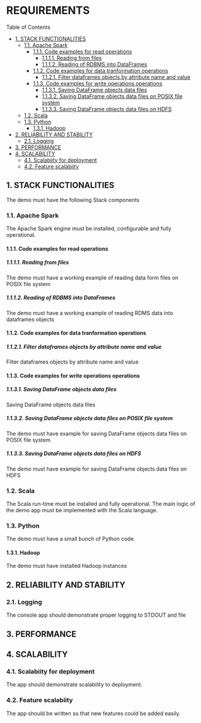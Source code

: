 #  REQUIREMENTS


Table of Contents

  * [1. STACK FUNCTIONALITIES](#1-stack-functionalities)
    * [1.1. Apache Spark](#11-apache-spark)
      * [1.1.1. Code examples for read operations](#111-code-examples-for-read-operations)
          * [1.1.1.1. Reading from files](#1111-reading-from-files)
          * [1.1.1.2. Reading of RDBMS into DataFrames](#1112-reading-of-rdbms-into-dataframes)
      * [1.1.2. Code examples for data tranformation operations](#112-code-examples-for-data-tranformation-operations)
          * [1.1.2.1. Filter dataframes objects by attribute name and value](#1121-filter-dataframes-objects-by-attribute-name-and-value)
      * [1.1.3. Code examples for write operations operations](#113-code-examples-for-write-operations-operations)
          * [1.1.3.1. Saving DataFrame objects data files](#1131-saving-dataframe-objects-data-files)
          * [1.1.3.2. Saving DataFrame objects data files on POSIX file system](#1132-saving-dataframe-objects-data-files-on-posix-file-system)
          * [1.1.3.3. Saving DataFrame objects data files on HDFS ](#1133-saving-dataframe-objects-data-files-on-hdfs-)
    * [1.2. Scala ](#12-scala-)
    * [1.3. Python](#13-python)
      * [1.3.1. Hadoop](#131-hadoop)
  * [2. RELIABILITY AND STABILITY](#2-reliability-and-stability)
    * [2.1. Logging](#21-logging)
  * [3. PERFORMANCE](#3-performance)
  * [4. SCALABILITY](#4-scalability)
    * [4.1. Scalabiity for deployment](#41-scalabiity-for-deployment)
    * [4.2. Feature scalabiity](#42-feature-scalabiity)


    

## 1. STACK FUNCTIONALITIES
The demo must have the following Stack components

    

### 1.1. Apache Spark
The Apache Spark engine must be installed, configurable and fully operational. 

    

#### 1.1.1. Code examples for read operations


    

##### 1.1.1.1. Reading from files
The demo must have a working example of reading data form files on POSIX file system

    

##### 1.1.1.2. Reading of RDBMS into DataFrames
The demo must have a working example of reading RDMS data into dataframes objects

    

#### 1.1.2. Code examples for data tranformation operations


    

##### 1.1.2.1. Filter dataframes objects by attribute name and value
Filter dataframes objects by attribute name and value

    

#### 1.1.3. Code examples for write operations operations


    

##### 1.1.3.1. Saving DataFrame objects data files
Saving DataFrame objects data files

    

##### 1.1.3.2. Saving DataFrame objects data files on POSIX file system
The demo must have example for saving DataFrame objects data files on POSIX file system

    

##### 1.1.3.3. Saving DataFrame objects data files on HDFS 
The demo must have example for saving DataFrame objects data files on HDFS 

    

### 1.2. Scala 
The Scala run-time must be installed and fully operational.
The main logic of the demo app must be implemented with the Scala language.

    

### 1.3. Python
The demo must have a small bunch of Python code. 

    

#### 1.3.1. Hadoop
The demo must have installed Hadoop instances

    

## 2. RELIABILITY AND STABILITY


    

### 2.1. Logging
The console app should demonstrate proper logging to STDOUT and file

    

## 3. PERFORMANCE


    

## 4. SCALABILITY


    

### 4.1. Scalabiity for deployment
The app should demonstrate scalability to deployment. 

    

### 4.2. Feature scalabiity
The app should be written so that new features could be added easily. 

    

